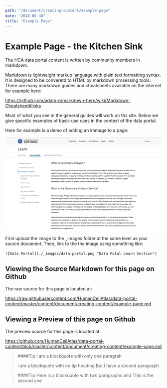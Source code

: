 ```yaml
---
path: "/document/creating-content/example-page"
date: "2018-05-30"
title: "Example Page"
---
```


# Example Page - the Kitchen Sink
 
The HCA data portal content is written by community members in markdown.

Markdown is lightweight markup language with plain text formatting syntax. It is designed to be converetd to HTML by markdown prosessing tools. There are many markdown guides and cheatsheets available on the internet for example here: 

https://github.com/adam-p/markdown-here/wiki/Markdown-Cheatsheet#links

Most of what you see in the general guides will work on ths site. Below we give specific examples of  basic use caes in the context of the data portal.

Here for example is a demo of adding an immage to a page:

![Data Portal](./_images/data-portal.png "Data Potal Learn Section")

First upload the image to the _images folder at the same level as your source document.
Then, link to the the image using something like:

```![Data Portal](./_images/data-portal.png "Data Potal Learn Section")```

## Viewing the Source Markdown for this page on Github

The raw source for this page is located at:

https://raw.githubusercontent.com/HumanCellAtlas/data-portal-content/master/content/document/creating-content/example-page.md

## Viewing a Preview of this page on Github

The preview source for this page is located at:

https://github.com/HumanCellAtlas/data-portal-content/blob/master/content/document/creating-content/example-page.md

>####Tip
>I am a blockquote with only one paragrah

>I am a blockquote with no tip heading
>But I have a second paragraph

>####Tip
>Here is a blockquote with two paragraphs and
>This is the second one
